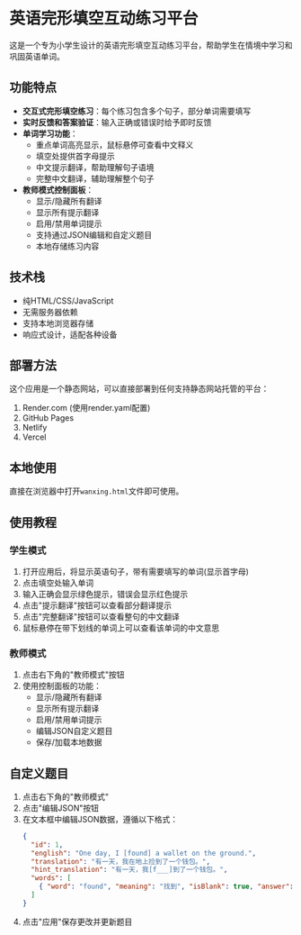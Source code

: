 # 英语完形填空互动练习平台

这是一个专为小学生设计的英语完形填空互动练习平台，帮助学生在情境中学习和巩固英语单词。

## 功能特点

- **交互式完形填空练习**：每个练习包含多个句子，部分单词需要填写
- **实时反馈和答案验证**：输入正确或错误时给予即时反馈
- **单词学习功能**：
  - 重点单词高亮显示，鼠标悬停可查看中文释义
  - 填空处提供首字母提示
  - 中文提示翻译，帮助理解句子语境
  - 完整中文翻译，辅助理解整个句子
- **教师模式控制面板**：
  - 显示/隐藏所有翻译
  - 显示所有提示翻译
  - 启用/禁用单词提示
  - 支持通过JSON编辑和自定义题目
  - 本地存储练习内容

## 技术栈

- 纯HTML/CSS/JavaScript
- 无需服务器依赖
- 支持本地浏览器存储
- 响应式设计，适配各种设备

## 部署方法

这个应用是一个静态网站，可以直接部署到任何支持静态网站托管的平台：

1. Render.com (使用render.yaml配置)
2. GitHub Pages
3. Netlify
4. Vercel

## 本地使用

直接在浏览器中打开`wanxing.html`文件即可使用。

## 使用教程

### 学生模式
1. 打开应用后，将显示英语句子，带有需要填写的单词(显示首字母)
2. 点击填空处输入单词
3. 输入正确会显示绿色提示，错误会显示红色提示
4. 点击"提示翻译"按钮可以查看部分翻译提示
5. 点击"完整翻译"按钮可以查看整句的中文翻译
6. 鼠标悬停在带下划线的单词上可以查看该单词的中文意思

### 教师模式
1. 点击右下角的"教师模式"按钮
2. 使用控制面板的功能：
   - 显示/隐藏所有翻译
   - 显示所有提示翻译
   - 启用/禁用单词提示
   - 编辑JSON自定义题目
   - 保存/加载本地数据

## 自定义题目

1. 点击右下角的"教师模式"
2. 点击"编辑JSON"按钮
3. 在文本框中编辑JSON数据，遵循以下格式：
   ```json
   {
     "id": 1,
     "english": "One day, I [found] a wallet on the ground.",
     "translation": "有一天，我在地上捡到了一个钱包。",
     "hint_translation": "有一天，我[f___]到了一个钱包。",
     "words": [
       { "word": "found", "meaning": "找到", "isBlank": true, "answer": "found" }
     ]
   }
   ```
4. 点击"应用"保存更改并更新题目 